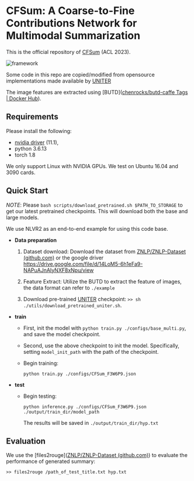 # CFSum: A Coarse-to-Fine Contributions Network for Multimodal Summarization

This is the official repository of [CFSum]() (ACL 2023).

![framework](D:\document\CFSum\framework.jpg)

Some code in this repo are copied/modified from opensource implementations made available by [UNITER](https://arxiv.org/abs/1909.11740)

The image features are extracted using [BUTD]([chenrocks/butd-caffe Tags | Docker Hub](https://hub.docker.com/r/chenrocks/butd-caffe)).

## Requirements

Please install the following:

  - [nvidia driver](https://docs.nvidia.com/cuda/cuda-installation-guide-linux/index.html#package-manager-installation) (11.1), 
  - python 3.6.13
  - torch 1.8


We only support Linux with NVIDIA GPUs. We test on Ubuntu 16.04 and 3090 cards.

## Quick Start

*NOTE*: Please `bash scripts/download_pretrained.sh $PATH_TO_STORAGE` to get our latest pretrained
checkpoints. This will download both the base and large models.

We use NLVR2 as an end-to-end example for using this code base.

* **Data preparation**

  1. Dataset download: Download the dataset from [ZNLP/ZNLP-Dataset (github.com)](https://github.com/ZNLP/ZNLP-Dataset) or the google driver https://drive.google.com/file/d/14LoM5-6h1eFa9-NAPuAJnAIyNXF8xNpu/view

  2. Feature Extract: Utilize the BUTD to extract the feature of images, the data format can refer to `./example`

  3. Download pre-trained [UNITER](https://github.com/ChenRocks/UNITER) checkpoint: `>> sh ./utils/download_pretrained_uniter.sh`. 

     

     

* **train**

  * First, init the model with `python train.py ./configs/base_multi.py`, and save the model checkpoint.

  * Second, use the above checkpoint to init the model. Specifically, setting `model_init_path` with the path of the checkpoint.

  * Begin training:

    ```
    python train.py ./configs/CFSum_F3W6P9.json
    ```

* **test**

  * Begin testing:

    ```
    python inference.py ./configs/CFSum_F3W6P9.json ./output/train_dir/model_path
    ```

    The results will be saved in `./output/train_dir/hyp.txt`



## Evaluation

We use the [files2rouge]([ZNLP/ZNLP-Dataset (github.com)](https://github.com/pltrdy/files2rouge)) to evaluate the performance of generated summary:

```
>> files2rouge /path_of_test_title.txt hyp.txt
```



